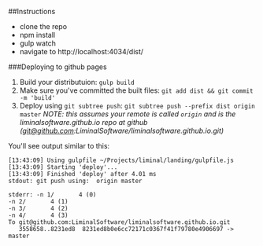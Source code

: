##Instructions

* clone the repo
* npm install
* gulp watch
* navigate to http://localhost:4034/dist/

###Deploying to github pages

1. Build your distributuion: `gulp build`
1. Make sure you've committed the built files: `git add dist && git commit -m 'build'`
1. Deploy using `git subtree push`: `git subtree push --prefix dist origin master`
  _NOTE: this assumes your remote is called `origin` and is the liminalsoftware.github.io repo at github (git@github.com:LiminalSoftware/liminalsoftware.github.io.git)_

  You'll see output similar to this:

  ```
  [13:43:09] Using gulpfile ~/Projects/liminal/landing/gulpfile.js
  [13:43:09] Starting 'deploy'...
  [13:43:09] Finished 'deploy' after 4.01 ms
  stdout: git push using:  origin master

  stderr: -n 1/       4 (0)
  -n 2/       4 (1)
  -n 3/       4 (2)
  -n 4/       4 (3)
  To git@github.com:LiminalSoftware/liminalsoftware.github.io.git
     3558658..8231ed8  8231ed8b0e6cc72171c0367f41f79780e4906697 -> master
  ```
